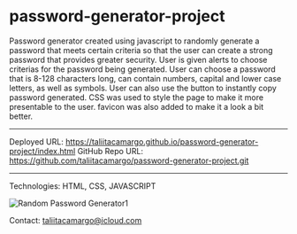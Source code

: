 # password-generator-project
Password generator created using javascript to randomly generate a password that meets certain criteria
so that the user can create a strong password that provides greater security.
User is given alerts to choose criterias for the password being generated. 
User can choose a password that is 8-128 characters long, can contain numbers, capital and lower case letters, as well as symbols. 
User can also use the button to instantly copy password generated. 
CSS was used to style the page to make it more presentable to the user. 
favicon was also added to make it a look a bit better.

---

Deployed URL: https://taliitacamargo.github.io/password-generator-project/index.html  GitHub Repo URL: https://github.com/taliitacamargo/password-generator-project.git

---
Technologies: HTML, CSS, JAVASCRIPT

![Random Password Generator1](https://user-images.githubusercontent.com/88398240/134248725-11379e0f-397c-4a22-8a26-662ec254f488.jpg)

Contact: taliitacamargo@icloud.com
